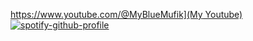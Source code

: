 [https://www.youtube.com/@MyBlueMufik](My Youtube)
![spotify-github-profile](https://spotify-github-profile.kittinanx.com/api/view?uid=31xa23l2dt2ghz745sz35asrx3fi&cover_image=true&theme=default&show_offline=false&background_color=121212&interchange=false&bar_color=53b14f&bar_color_cover=false)](https://spotify-github-profile.kittinanx.com/api/view?uid=31xa23l2dt2ghz745sz35asrx3fi&redirect=true)

